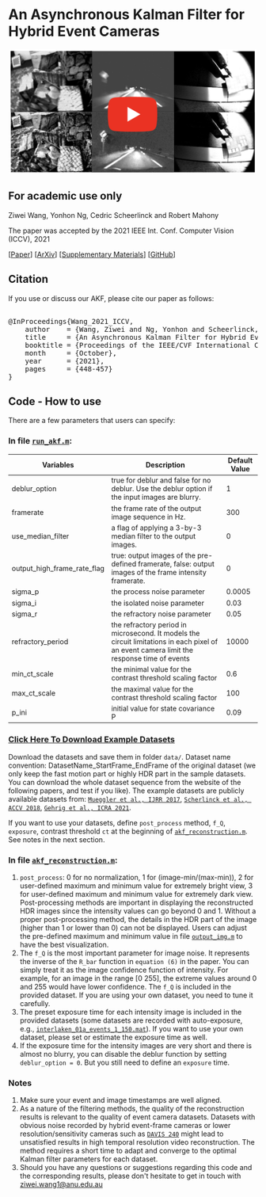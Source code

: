 # An Asynchronous Kalman Filter for Hybrid Event Cameras
<p align="center">
  <a href="https://www.youtube.com/watch?v=XPz7laloKws">
    <img src="figures/video_thumbnail.png" alt="An Asynchronous Kalman Filter for Hybrid Event Cameras" width="500"/>
  </a>
</p>

## For academic use only

Ziwei Wang, Yonhon Ng, Cedric Scheerlinck and Robert Mahony

The paper was accepted by the 2021 IEEE Int. Conf. Computer Vision (ICCV), 2021

[[Paper](https://openaccess.thecvf.com/content/ICCV2021/papers/Wang_An_Asynchronous_Kalman_Filter_for_Hybrid_Event_Cameras_ICCV_2021_paper.pdf)] [[ArXiv](https://arxiv.org/abs/2012.05590)] [[Supplementary Materials](https://openaccess.thecvf.com/content/ICCV2021/supplemental/Wang_An_Asynchronous_Kalman_ICCV_2021_supplemental.pdf)] [[GitHub](https://github.com/ziweiWWANG/AKF)]

## Citation
If you use or discuss our AKF, please cite our paper as follows:
<pre>

@InProceedings{Wang_2021_ICCV,
    author    = {Wang, Ziwei and Ng, Yonhon and Scheerlinck, Cedric and Mahony, Robert},
    title     = {An Asynchronous Kalman Filter for Hybrid Event Cameras},
    booktitle = {Proceedings of the IEEE/CVF International Conference on Computer Vision (ICCV)},
    month     = {October},
    year      = {2021},
    pages     = {448-457}
}
</pre>


## Code - How to use


There are a few parameters that users can specify:

### In file [`run_akf.m`](https://github.com/ziweiWWANG/AKF/blob/main/run_akf.m):

|          Variables            | Description | Default Value |
|----------------------|----------------------|-----------------------------|
| deblur_option  | true for deblur and false for no deblur. Use the deblur option if the input images are blurry. | 1                          |
| framerate      | the frame rate of the output image sequence in Hz.                    | 300                         |
| use_median_filter       | a flag of applying a 3-by-3 median filter to the output images.     | 0          |
| output_high_frame_rate_flag | true: output images of the pre-defined framerate, false: output images of the frame intensity framerate. | 0   |
| sigma_p | the process noise parameter  | 0.0005 |
| sigma_i | the isolated noise parameter | 0.03 |
| sigma_r | the refractory noise parameter | 0.05 |
| refractory_period | the refractory period in microsecond. It models the circuit limitations in each pixel of an event camera limit the response time of events| 10000|
|min_ct_scale|  the minimal value for the contrast threshold scaling factor | 0.6|
|max_ct_scale|  the maximal value for the contrast threshold scaling factor | 100| 
|p_ini | initial value for state covariance P | 0.09|

### [Click Here To Download Example Datasets](https://anu365-my.sharepoint.com/:f:/g/personal/u6456661_anu_edu_au/Epc5ULLIIENAsDtNYycTdp4BtfG8Sn2ImaL44h_qhvf2jw?e=aRIV29)
Download the datasets and save them in folder `data/`.
Dataset name convention: DatasetName_StartFrame_EndFrame of the original dataset (we only keep the fast motion part or highly HDR part in the sample datasets. You can download the whole dataset sequence from the website of the following papers, and test if you like). The example datasets are publicly available datasets from:
[`Mueggler et al., IJRR 2017`](https://rpg.ifi.uzh.ch/davis_data.html),
[`Scherlinck et al., ACCV 2018`](https://drive.google.com/drive/folders/1Jv73p1-Hi56HXyal4SHQbzs2zywISOvc),
[`Gehrig et al., ICRA 2021`](https://dsec.ifi.uzh.ch/).

If you want to use your datasets, define `post_process` method, `f_Q`, `exposure`, contrast threshold `ct` at the beginning of [`akf_reconstruction.m`](https://github.com/ziweiWWANG/AKF/blob/main/akf_reconstruction.m). See notes in the next section.

### In file [`akf_reconstruction.m`](https://github.com/ziweiWWANG/AKF/blob/main/akf_reconstruction.m):
1. `post_process`: 0 for no normalization, 1 for (image-min/(max-min)), 2 for user-defined maximum and minimum value for extremely bright view, 3 for user-defined maximum and minimum value for extremely dark view. Post-processing methods are important in displaying the reconstructed HDR images since the intensity values can go beyond 0 and 1. Without a proper post-processing method, the details in the HDR part of the image (higher than 1 or lower than 0) can not be displayed. Users can adjust the pre-defined maximum and minimum value in file [`output_img.m`](https://github.com/ziweiWWANG/AKF/blob/main/output_img.m) to have the best visualization.
2. The `f_Q` is the most important parameter for image noise. It represents the inverse of the `R_bar` function in `equation (6)` in the paper. You can simply treat it as the image confidence function of intensity. For example, for an image in the range [0 255], the extreme values around 0 and 255 would have lower confidence. The `f_Q` is included in the provided dataset. If you are using your own dataset, you need to tune it carefully.
3. The preset exposure time for each intensity image is included in the provided datasets (some datasets are recorded with auto-exposure, e.g., [`interlaken_01a_events_1_150.mat`](https://anu365-my.sharepoint.com/personal/u6456661_anu_edu_au/_layouts/15/onedrive.aspx?id=%2Fpersonal%2Fu6456661%5Fanu%5Fedu%5Fau%2FDocuments%2Fresearch%2Ficcv2021%2Fdata&ga=1)). If you want to use your own dataset, please set or estimate the exposure time as well.
4. If the exposure time for the intensity images are very short and there is almost no blurry, you can disable the deblur function by setting `deblur_option = 0`. But you still need to define an `exposure` time. 


### Notes
1. Make sure your event and image timestamps are well aligned.
2. As a nature of the filtering methods, the quality of the reconstruction results is relevant to the quality of event camera datasets. Datasets with obvious noise recorded by hybrid event-frame cameras or lower resolution/sensitivity cameras such as [`DAVIS 240`](https://inivation.com/wp-content/uploads/2019/08/DAVIS240.pdf) might lead to unsatisfied results in high temporal resolution video reconstruction. The method requires a short time to adapt and converge to the optimal Kalman filter parameters for each dataset.
3. Should you have any questions or suggestions regarding this code and the corresponding results, please don't hesitate to get in touch with ziwei.wang1@anu.edu.au






